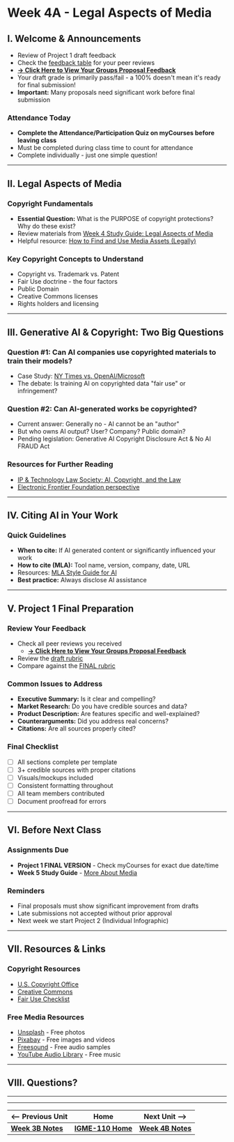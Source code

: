 # Week 4A - Legal Aspects of Media

## I. Welcome & Announcements
- Review of Project 1 draft feedback
- Check the [feedback table](../documents/app-proposals/readme.md) for your peer reviews
- **[→ Click Here to View Your Groups Proposal Feedback](../documents/app-proposals/readme.md)**
- Your draft grade is primarily pass/fail - a 100% doesn't mean it's ready for final submission!
- **Important:** Many proposals need significant work before final submission

### Attendance Today
- **Complete the Attendance/Participation Quiz on myCourses before leaving class**
- Must be completed during class time to count for attendance
- Complete individually - just one simple question!

---

## II. Legal Aspects of Media

### Copyright Fundamentals
- **Essential Question:** What is the PURPOSE of copyright protections? Why do these exist?
- Review materials from [Week 4 Study Guide: Legal Aspects of Media](https://docs.google.com/document/d/1ezzesDLjtFx2NJ8W63XMO4m64qAtYHsxJ0IV_Tr8Jkk)
- Helpful resource: [How to Find and Use Media Assets (Legally)](https://multimedia.journalism.berkeley.edu/tutorials/media-assets/)

### Key Copyright Concepts to Understand
- Copyright vs. Trademark vs. Patent
- Fair Use doctrine - the four factors
- Public Domain
- Creative Commons licenses
- Rights holders and licensing

---

## III. Generative AI & Copyright: Two Big Questions

### Question #1: Can AI companies use copyrighted materials to train their models?
- Case Study: [NY Times vs. OpenAI/Microsoft](https://www.reuters.com/legal/transactional/ny-times-sues-openai-microsoft-infringing-copyrighted-work-2023-12-27/)
- The debate: Is training AI on copyrighted data "fair use" or infringement?

### Question #2: Can AI-generated works be copyrighted?
- Current answer: Generally no - AI cannot be an "author"
- But who owns AI output? User? Company? Public domain?
- Pending legislation: Generative AI Copyright Disclosure Act & No AI FRAUD Act

### Resources for Further Reading
- [IP & Technology Law Society: AI, Copyright, and the Law](https://sites.usc.edu/iptls/2025/02/04/ai-copyright-and-the-law-the-ongoing-battle-over-intellectual-property-rights)
- [Electronic Frontier Foundation perspective](https://www.eff.org/deeplinks/2025/02/ai-and-copyright-expanding-copyright-hurts-everyone-heres-what-do-instead)

---

## IV. Citing AI in Your Work

### Quick Guidelines
- **When to cite:** If AI generated content or significantly influenced your work
- **How to cite (MLA):** Tool name, version, company, date, URL
- Resources: [MLA Style Guide for AI](https://style.mla.org/citing-generative-ai/)
- **Best practice:** Always disclose AI assistance

---

## V. Project 1 Final Preparation

### Review Your Feedback
- Check all peer reviews you received
  - **[→ Click Here to View Your Groups Proposal Feedback](../documents/app-proposals/readme.md)**   
- Review the [draft rubric](../documents/p1-rubric-draft.md)
- Compare against the [FINAL rubric](../documents/p1-rubric-final.md)

### Common Issues to Address
- **Executive Summary:** Is it clear and compelling?
- **Market Research:** Do you have credible sources and data?
- **Product Description:** Are features specific and well-explained?
- **Counterarguments:** Did you address real concerns?
- **Citations:** Are all sources properly cited?

### Final Checklist
- [ ] All sections complete per template
- [ ] 3+ credible sources with proper citations
- [ ] Visuals/mockups included
- [ ] Consistent formatting throughout
- [ ] All team members contributed
- [ ] Document proofread for errors

---

## VI. Before Next Class

### Assignments Due
- **Project 1 FINAL VERSION** - Check myCourses for exact due date/time
- **Week 5 Study Guide** - [More About Media](https://docs.google.com/document/d/1tOWF5bkUcpgSNVwjfjuHR47QUroePsl4RDsGdylowiM/copy)

### Reminders
- Final proposals must show significant improvement from drafts
- Late submissions not accepted without prior approval
- Next week we start Project 2 (Individual Infographic)

---

## VII. Resources & Links

### Copyright Resources
- [U.S. Copyright Office](https://www.copyright.gov/)
- [Creative Commons](https://creativecommons.org/)
- [Fair Use Checklist](https://www.library.cornell.edu/about/inside/policies/fair-use-checklist)

### Free Media Resources
- [Unsplash](https://unsplash.com/) - Free photos
- [Pixabay](https://pixabay.com/) - Free images and videos
- [Freesound](https://freesound.org/) - Free audio samples
- [YouTube Audio Library](https://www.youtube.com/audiolibrary) - Free music

---

## VIII. Questions?

---
---

| <-- Previous Unit | Home | Next Unit -->
| --- | --- | --- 
|   [**Week 3B Notes**](3B.md)  |  [**IGME-110 Home**](../) | [**Week 4B Notes**](4B.md)
